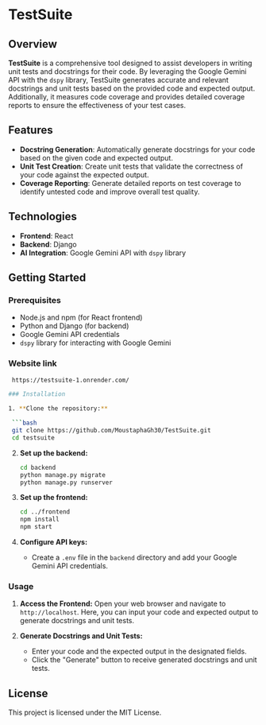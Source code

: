 # TestSuite

## Overview

**TestSuite** is a comprehensive tool designed to assist developers in writing unit tests and docstrings for their code. By leveraging the Google Gemini API with the `dspy` library, TestSuite generates accurate and relevant docstrings and unit tests based on the provided code and expected output. Additionally, it measures code coverage and provides detailed coverage reports to ensure the effectiveness of your test cases.

## Features

- **Docstring Generation**: Automatically generate docstrings for your code based on the given code and expected output.
- **Unit Test Creation**: Create unit tests that validate the correctness of your code against the expected output.
- **Coverage Reporting**: Generate detailed reports on test coverage to identify untested code and improve overall test quality.  
## Technologies

- **Frontend**: React
- **Backend**: Django
- **AI Integration**: Google Gemini API with `dspy` library

## Getting Started

### Prerequisites

- Node.js and npm (for React frontend)
- Python and Django (for backend)
- Google Gemini API credentials
- `dspy` library for interacting with Google Gemini

### Website link

  ```bash
   https://testsuite-1.onrender.com/

### Installation

1. **Clone the repository:**

   ```bash
   git clone https://github.com/MoustaphaGh30/TestSuite.git
   cd testsuite
   ```

2. **Set up the backend:**

   ```bash
   cd backend
   python manage.py migrate
   python manage.py runserver
   ```

3. **Set up the frontend:**

   ```bash
   cd ../frontend
   npm install
   npm start
   ```

4. **Configure API keys:**

   - Create a `.env` file in the `backend` directory and add your Google Gemini API credentials.

### Usage

1. **Access the Frontend:**
   Open your web browser and navigate to `http://localhost`. Here, you can input your code and expected output to generate docstrings and unit tests.

2. **Generate Docstrings and Unit Tests:**
   - Enter your code and the expected output in the designated fields.
   - Click the "Generate" button to receive generated docstrings and unit tests.


## License

This project is licensed under the MIT License.
